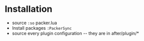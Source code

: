 # Installation

- source `:so` packer.lua
- Install packages `:PackerSync`
- source every plugin configuration -- they are in after/plugin/*

